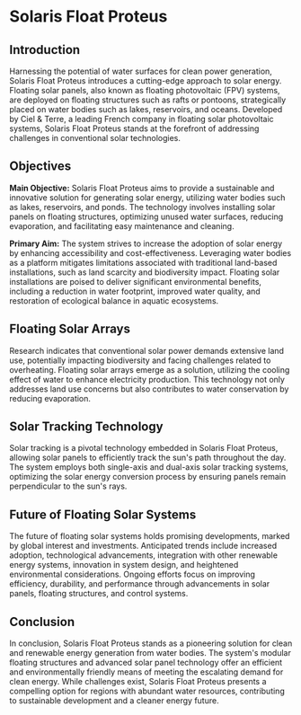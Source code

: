 # Solaris Float Proteus 

## Introduction

Harnessing the potential of water surfaces for clean power generation, Solaris Float Proteus introduces a cutting-edge approach to solar energy. Floating solar panels, also known as floating photovoltaic (FPV) systems, are deployed on floating structures such as rafts or pontoons, strategically placed on water bodies such as lakes, reservoirs, and oceans. Developed by Ciel & Terre, a leading French company in floating solar photovoltaic systems, Solaris Float Proteus stands at the forefront of addressing challenges in conventional solar technologies.

## Objectives

**Main Objective:** Solaris Float Proteus aims to provide a sustainable and innovative solution for generating solar energy, utilizing water bodies such as lakes, reservoirs, and ponds. The technology involves installing solar panels on floating structures, optimizing unused water surfaces, reducing evaporation, and facilitating easy maintenance and cleaning.

**Primary Aim:** The system strives to increase the adoption of solar energy by enhancing accessibility and cost-effectiveness. Leveraging water bodies as a platform mitigates limitations associated with traditional land-based installations, such as land scarcity and biodiversity impact. Floating solar installations are poised to deliver significant environmental benefits, including a reduction in water footprint, improved water quality, and restoration of ecological balance in aquatic ecosystems.

## Floating Solar Arrays

Research indicates that conventional solar power demands extensive land use, potentially impacting biodiversity and facing challenges related to overheating. Floating solar arrays emerge as a solution, utilizing the cooling effect of water to enhance electricity production. This technology not only addresses land use concerns but also contributes to water conservation by reducing evaporation.

## Solar Tracking Technology

Solar tracking is a pivotal technology embedded in Solaris Float Proteus, allowing solar panels to efficiently track the sun's path throughout the day. The system employs both single-axis and dual-axis solar tracking systems, optimizing the solar energy conversion process by ensuring panels remain perpendicular to the sun's rays.

## Future of Floating Solar Systems

The future of floating solar systems holds promising developments, marked by global interest and investments. Anticipated trends include increased adoption, technological advancements, integration with other renewable energy systems, innovation in system design, and heightened environmental considerations. Ongoing efforts focus on improving efficiency, durability, and performance through advancements in solar panels, floating structures, and control systems.

## Conclusion

In conclusion, Solaris Float Proteus stands as a pioneering solution for clean and renewable energy generation from water bodies. The system's modular floating structures and advanced solar panel technology offer an efficient and environmentally friendly means of meeting the escalating demand for clean energy. While challenges exist, Solaris Float Proteus presents a compelling option for regions with abundant water resources, contributing to sustainable development and a cleaner energy future.
